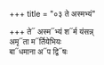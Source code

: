 +++
title = "०३ ते अस्मभ्यं"

+++
ते᳓ अस्म᳓भ्यं श᳓र्म यंसन्न्  
अमृ᳓ता म᳓र्तियेभियः  
बा᳓धमाना अ᳓प द्वि᳓षः